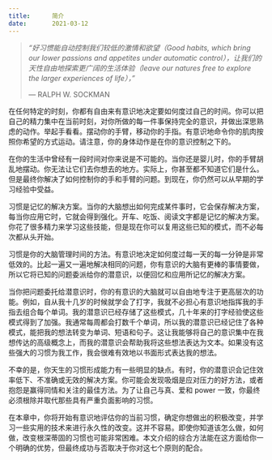 ```yaml
---
title:      简介
date:       2021-03-12
---
```




> *“好习惯能自动控制我们较低的激情和欲望（Good habits, which bring our lower passions and appetites under automatic control），让我们的天性自由地探索更广阔的生活体验（leave our natures free to explore the larger experiences of life），”*
>
> — RALPH W. SOCKMAN

在任何特定的时刻，你都有自由来有意识地决定要如何度过自己的时间。你可以把自己的精力集中在当前时刻，对你所做的每一件事保持完全的意识，并做出深思熟虑的动作。举起手看看。摆动你的手臂，移动你的手指。有意识地命令你的肌肉按照你希望的方式运动。请注意，你的身体动作是在你的意识控制之下的。

在你的生活中曾经有一段时间对你来说是不可能的。当你还是婴儿时，你的手臂胡乱地摆动。你无法让它们去你想去的地方。实际上，你甚至都不知道它们是什么。但是最终你解决了如何控制你的手和手臂的问题。到现在，你仍然可以从早期的学习经验中受益。

习惯是记忆的解决方案。当你的大脑想出如何完成某件事时，它会保存解决方案，每当你应用它时，它就会得到强化。开车、吃饭、阅读文字都是记忆的解决方案。你花了很多精力来学习这些技能，但是现在你可以复用这些已知的模式，而不必每次都从头开始。

习惯是你的大脑管理时间的方法。有意识地决定如何度过每一天的每一分钟是非常低效的。比起一遍又一遍地解决相同的问题，你有意识的大脑有更棒的事情要做，所以它将已知的问题委派给你的潜意识，以便回忆和应用所记忆的解决方案。

当你把问题委托给潜意识时，你的有意识的大脑就可以自由地专注于更高层次的功能。例如，自从我十几岁的时候就学会了打字，我就不必担心有意识地指挥我的手指去组合每个单词。我的潜意识已经存储了这些模式，几十年来的打字经验使这些模式得到了加强。我通常每周都会打数千个单词，所以我的潜意识已经记住了各种模式，能把我的想法转变为单词、短语和句子。这让我能够将自己的意识集中在我想传达的高级概念上，而我的潜意识会帮助我将这些想法表达为文本。如果没有这些强大的习惯为我工作，我会很难有效地以书面形式表达我的想法。

不幸的是，你天生的习惯形成能力有一些明显的缺点。有时，你的潜意识会记住效率低下、不准确或无效的解决方案。你可能会发现吸烟是应对压力的好方法，或者抱怨是赢得同情和关注的最佳方法。为了让自己与真、爱和 power 一致，你最终必须根除并取代那些具有严重负面影响的习惯。

在本章中，你将开始有意识地评估你的当前习惯，确定你想做出的积极改变，并学习一些实用的技术来进行永久性的改变。这并不容易。即使你知道该怎么做，如何做，改变根深蒂固的习惯也可能非常困难。本文介绍的综合方法能在这方面给你一个明确的优势，但最终成功与否取决于你对这七个原则的配合。

